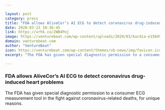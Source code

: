 ```yaml
---

layout: post
category: press
title: "FDA allows AliveCor’s AI ECG to detect coronavirus drug-induced heart problems"
date: 2020-03-23 18:36:45
link: https://vrhk.co/2WB4Poj
image: https://venturebeat.com/wp-content/uploads/2020/03/kardia-e1584987900555.jpg?w=1200&strip=all
domain: venturebeat.com
author: "VentureBeat"
icon: https://venturebeat.com/wp-content/themes/vb-news/img/favicon.ico
excerpt: "The FDA has given special diagnostic permission to a consumer ECG measurement tool in the fight against coronavirus-related deaths, for unique reasons."

---
```


### FDA allows AliveCor’s AI ECG to detect coronavirus drug-induced heart problems

The FDA has given special diagnostic permission to a consumer ECG measurement tool in the fight against coronavirus-related deaths, for unique reasons.